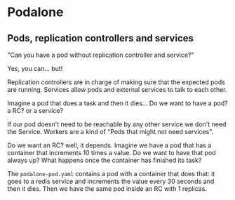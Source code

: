 # Podalone
## Pods, replication controllers and services

"Can you have a pod without replication controller and service?"

Yes, you can... but!

Replication controllers are in charge of making sure that the expected pods are running. Services allow pods and external services to talk to each other.

Imagine a pod that does a task and then it dies... Do we want to have a pod?  a RC? or a service?

If our pod doesn't need to be reachable by any other service we don't need the Service. Workers are a kind of "Pods that might not need services".

Do we want an RC? well, it depends. Imagine we have a pod that has a container that increments 10 times a value. Do we want to have that pod always up? What happens once the container has finished its task?

The `podalone-pod.yaml` contains a pod with a container that does that: it goes to a redis service and increments the value every 30 seconds and then it dies. Then we have the same pod inside an RC with 1 replicas.
